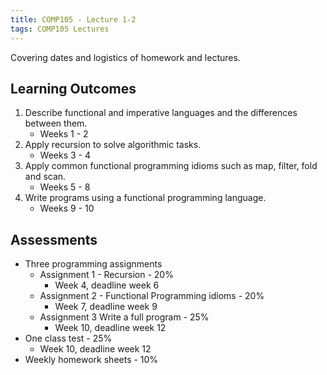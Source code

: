 ```yaml
---
title: COMP105 - Lecture 1-2
tags: COMP105 Lectures
---
```

Covering dates and logistics of homework and lectures.

## Learning Outcomes
1. Describe functional and imperative languages and the differences between them.
	* Weeks 1 - 2
1. Apply recursion to solve algorithmic tasks.
	* Weeks 3 - 4
1. Apply common functional programming idioms such as map, filter, fold and scan.
	* Weeks 5 - 8
1. Write programs using a functional programming language.
	* Weeks 9 - 10
	
## Assessments
* Three programming assignments
	* Assignment 1 - Recursion - 20%
		* Week 4, deadline week 6
	* Assignment 2 - Functional Programming idioms - 20%
		* Week 7, deadline week 9
	* Assignment 3 Write a full program - 25%
		* Week 10, deadline week 12
* One class test - 25%
	* Week 10, deadline week 12
* Weekly homework sheets - 10%
